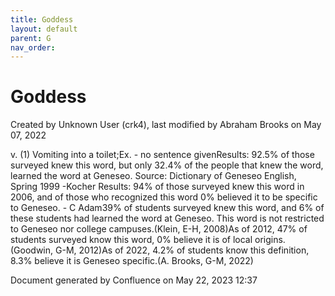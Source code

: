 ```yaml
---
title: Goddess
layout: default
parent: G
nav_order:
---
```


# Goddess

Created by  Unknown User (crk4), last modified by  Abraham Brooks on May 07, 2022

v. (1) Vomiting into a toilet;Ex. - no sentence givenResults: 92.5% of those surveyed knew this word, but only 32.4% of the people that knew the word, learned the word at Geneseo. Source: Dictionary of Geneseo English, Spring 1999 -Kocher Results: 94% of those surveyed knew this word in 2006, and of those who recognized this word 0% believed it to be specific to Geneseo. - C Adam39% of students surveyed knew this word, and 6% of these students had learned the word at Geneseo. This word is not restricted to Geneseo nor college campuses.(Klein, E-H, 2008)As of 2012, 47% of students surveyed know this word, 0% believe it is of local origins.(Goodwin, G-M, 2012)As of 2022, 4.2% of students know this definition, 8.3% believe it is Geneseo specific.(A. Brooks, G-M, 2022)

Document generated by Confluence on May 22, 2023 12:37


